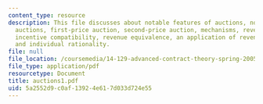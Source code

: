 ```yaml
---
content_type: resource
description: This file discusses about notable features of auctions, notation, common
  auctions, first-price auction, second-price auction, mechanisms, revelation principle,
  incentive compatibility, revenue equivalence, an application of revenue equivalence,
  and individual rationality.
file: null
file_location: /coursemedia/14-129-advanced-contract-theory-spring-2005/5a2552d9c0af13924e617d033d724e55_auctions1.pdf
file_type: application/pdf
resourcetype: Document
title: auctions1.pdf
uid: 5a2552d9-c0af-1392-4e61-7d033d724e55
---
```

